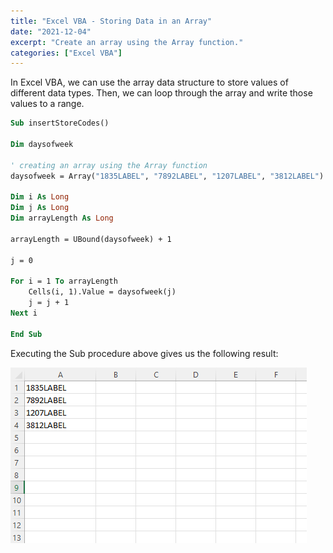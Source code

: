 ```yaml
---
title: "Excel VBA - Storing Data in an Array"
date: "2021-12-04"
excerpt: "Create an array using the Array function."
categories: ["Excel VBA"]
---
```


In Excel VBA, we can use the array data structure to store values of different data types. Then, we can loop through the array and write those values to a range.

```vb {numberLines}
Sub insertStoreCodes()

Dim daysofweek

' creating an array using the Array function
daysofweek = Array("1835LABEL", "7892LABEL", "1207LABEL", "3812LABEL")

Dim i As Long
Dim j As Long
Dim arrayLength As Long

arrayLength = UBound(daysofweek) + 1

j = 0

For i = 1 To arrayLength
    Cells(i, 1).Value = daysofweek(j)
    j = j + 1
Next i

End Sub
```

Executing the Sub procedure above gives us the following result:

![Writing Values to a Range](../images/vbaArrayLoop/array.png)
